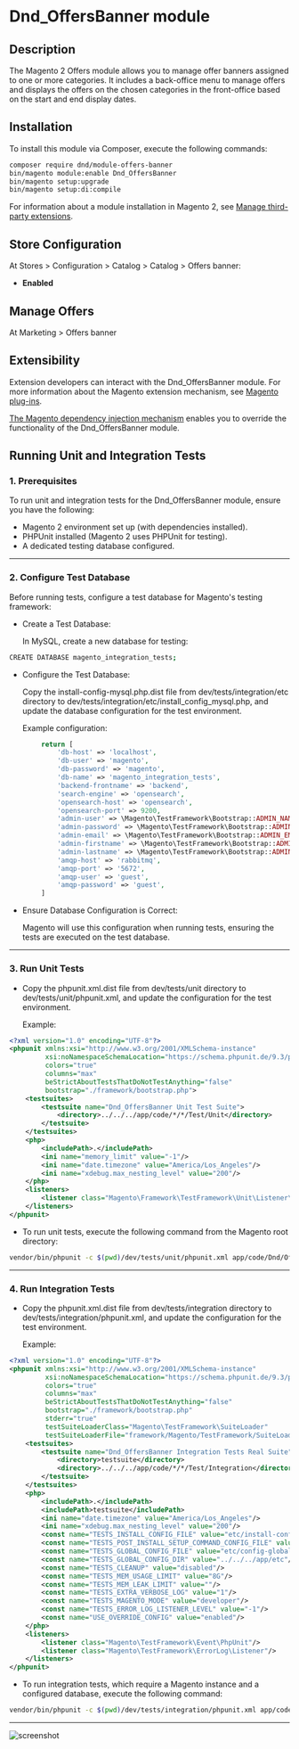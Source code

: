 # Dnd_OffersBanner module


## Description

The Magento 2 Offers module allows you to manage offer banners assigned to one or more categories. It includes a back-office menu to manage offers and displays the offers on the chosen categories in the front-office based on the start and end display dates.


## Installation

To install this module via Composer, execute the following commands:

```sh
composer require dnd/module-offers-banner
bin/magento module:enable Dnd_OffersBanner
bin/magento setup:upgrade
bin/magento setup:di:compile
```

For information about a module installation in Magento 2, see [Manage third-party extensions](https://experienceleague.adobe.com/en/docs/commerce-operations/installation-guide/tutorials/extensions).


## Store Configuration

At Stores > Configuration > Catalog > Catalog > Offers banner:

* **Enabled**


## Manage Offers

At Marketing > Offers banner

## Extensibility

Extension developers can interact with the Dnd_OffersBanner module. For more information about the Magento extension mechanism, see [Magento plug-ins](https://developer.adobe.com/commerce/php/development/components/plugins/).

[The Magento dependency injection mechanism](https://developer.adobe.com/commerce/php/development/build/dependency-injection-file/) enables you to override the functionality of the Dnd_OffersBanner module.


## Running Unit and Integration Tests

### 1. Prerequisites
To run unit and integration tests for the Dnd_OffersBanner module, ensure you have the following:

- Magento 2 environment set up (with dependencies installed).
- PHPUnit installed (Magento 2 uses PHPUnit for testing).
- A dedicated testing database configured.

---

### 2. Configure Test Database

Before running tests, configure a test database for Magento's testing framework:
- Create a Test Database:

    In MySQL, create a new database for testing:
    
```bash
CREATE DATABASE magento_integration_tests;
```
    
- Configure the Test Database:

    Copy the install-config-mysql.php.dist file from dev/tests/integration/etc directory to dev/tests/integration/etc/install_config_mysql.php, and update the database configuration for the test environment. 

    Example configuration:
```php
        return [
            'db-host' => 'localhost',
            'db-user' => 'magento',
            'db-password' => 'magento',
            'db-name' => 'magento_integration_tests',
            'backend-frontname' => 'backend',
            'search-engine' => 'opensearch',
            'opensearch-host' => 'opensearch',
            'opensearch-port' => 9200,
            'admin-user' => \Magento\TestFramework\Bootstrap::ADMIN_NAME,
            'admin-password' => \Magento\TestFramework\Bootstrap::ADMIN_PASSWORD,
            'admin-email' => \Magento\TestFramework\Bootstrap::ADMIN_EMAIL,
            'admin-firstname' => \Magento\TestFramework\Bootstrap::ADMIN_FIRSTNAME,
            'admin-lastname' => \Magento\TestFramework\Bootstrap::ADMIN_LASTNAME,
            'amqp-host' => 'rabbitmq',
            'amqp-port' => '5672',
            'amqp-user' => 'guest',
            'amqp-password' => 'guest',
        ]
```

- Ensure Database Configuration is Correct:
    
  Magento will use this configuration when running tests, ensuring the tests are executed on the test database.

---

### 3. Run Unit Tests

- Copy the phpunit.xml.dist file from dev/tests/unit directory to dev/tests/unit/phpunit.xml, and update the configuration for the test environment.

    Example:
```xml
<?xml version="1.0" encoding="UTF-8"?>
<phpunit xmlns:xsi="http://www.w3.org/2001/XMLSchema-instance"
         xsi:noNamespaceSchemaLocation="https://schema.phpunit.de/9.3/phpunit.xsd"
         colors="true"
         columns="max"
         beStrictAboutTestsThatDoNotTestAnything="false"
         bootstrap="./framework/bootstrap.php">
    <testsuites>
        <testsuite name="Dnd_OffersBanner Unit Test Suite">
            <directory>../../../app/code/*/*/Test/Unit</directory>
        </testsuite>
    </testsuites>
    <php>
        <includePath>.</includePath>
        <ini name="memory_limit" value="-1"/>
        <ini name="date.timezone" value="America/Los_Angeles"/>
        <ini name="xdebug.max_nesting_level" value="200"/>
    </php>
    <listeners>
        <listener class="Magento\Framework\TestFramework\Unit\Listener\ReplaceObjectManager"/>
    </listeners>
</phpunit>
```

- To run unit tests, execute the following command from the Magento root directory:

```bash
vendor/bin/phpunit -c $(pwd)/dev/tests/unit/phpunit.xml app/code/Dnd/OffersBanner/Test/Unit/
```

---

### 4. Run Integration Tests

- Copy the phpunit.xml.dist file from dev/tests/integration directory to dev/tests/integration/phpunit.xml, and update the configuration for the test environment.

    Example:
```xml
<?xml version="1.0" encoding="UTF-8"?>
<phpunit xmlns:xsi="http://www.w3.org/2001/XMLSchema-instance"
         xsi:noNamespaceSchemaLocation="https://schema.phpunit.de/9.3/phpunit.xsd"
         colors="true"
         columns="max"
         beStrictAboutTestsThatDoNotTestAnything="false"
         bootstrap="./framework/bootstrap.php"
         stderr="true"
         testSuiteLoaderClass="Magento\TestFramework\SuiteLoader"
         testSuiteLoaderFile="framework/Magento/TestFramework/SuiteLoader.php">
    <testsuites>
        <testsuite name="Dnd_OffersBanner Integration Tests Real Suite">
            <directory>testsuite</directory>
            <directory>../../../app/code/*/*/Test/Integration</directory>
        </testsuite>
    </testsuites>
    <php>
        <includePath>.</includePath>
        <includePath>testsuite</includePath>
        <ini name="date.timezone" value="America/Los_Angeles"/>
        <ini name="xdebug.max_nesting_level" value="200"/>
        <const name="TESTS_INSTALL_CONFIG_FILE" value="etc/install-config-mysql.php"/>
        <const name="TESTS_POST_INSTALL_SETUP_COMMAND_CONFIG_FILE" value="etc/post-install-setup-command-config.php"/>
        <const name="TESTS_GLOBAL_CONFIG_FILE" value="etc/config-global.php"/>
        <const name="TESTS_GLOBAL_CONFIG_DIR" value="../../../app/etc"/>
        <const name="TESTS_CLEANUP" value="disabled"/>
        <const name="TESTS_MEM_USAGE_LIMIT" value="8G"/>
        <const name="TESTS_MEM_LEAK_LIMIT" value=""/>
        <const name="TESTS_EXTRA_VERBOSE_LOG" value="1"/>
        <const name="TESTS_MAGENTO_MODE" value="developer"/>
        <const name="TESTS_ERROR_LOG_LISTENER_LEVEL" value="-1"/>
        <const name="USE_OVERRIDE_CONFIG" value="enabled"/>
    </php>
    <listeners>
        <listener class="Magento\TestFramework\Event\PhpUnit"/>
        <listener class="Magento\TestFramework\ErrorLog\Listener"/>
    </listeners>
</phpunit>
```

- To run integration tests, which require a Magento instance and a configured database, execute the following command:

```bash
vendor/bin/phpunit -c $(pwd)/dev/tests/integration/phpunit.xml app/code/Dnd/OffersBanner/Test/Integration/
```

---

![screenshot](example.png)
